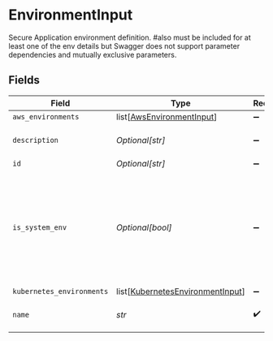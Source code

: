 # EnvironmentInput

Secure Application environment definition. #also must be included for at least one of the env details but Swagger does not support parameter dependencies and mutually exclusive parameters.


## Fields

| Field                                                                                                          | Type                                                                                                           | Required                                                                                                       | Description                                                                                                    | Example                                                                                                        |
| -------------------------------------------------------------------------------------------------------------- | -------------------------------------------------------------------------------------------------------------- | -------------------------------------------------------------------------------------------------------------- | -------------------------------------------------------------------------------------------------------------- | -------------------------------------------------------------------------------------------------------------- |
| `aws_environments`                                                                                             | list[[AwsEnvironmentInput](../../models/shared/awsenvironmentinput.md)]                                        | :heavy_minus_sign:                                                                                             | N/A                                                                                                            |                                                                                                                |
| `description`                                                                                                  | *Optional[str]*                                                                                                | :heavy_minus_sign:                                                                                             | The environment description.                                                                                   |                                                                                                                |
| `id`                                                                                                           | *Optional[str]*                                                                                                | :heavy_minus_sign:                                                                                             | N/A                                                                                                            |                                                                                                                |
| `is_system_env`                                                                                                | *Optional[bool]*                                                                                               | :heavy_minus_sign:                                                                                             | indicates if this environment represents system namespaces that usually will be filtered out from some screens |                                                                                                                |
| `kubernetes_environments`                                                                                      | list[[KubernetesEnvironmentInput](../../models/shared/kubernetesenvironmentinput.md)]                          | :heavy_minus_sign:                                                                                             | N/A                                                                                                            |                                                                                                                |
| `name`                                                                                                         | *str*                                                                                                          | :heavy_check_mark:                                                                                             | Environment name. Must be unique.                                                                              | Prod                                                                                                           |